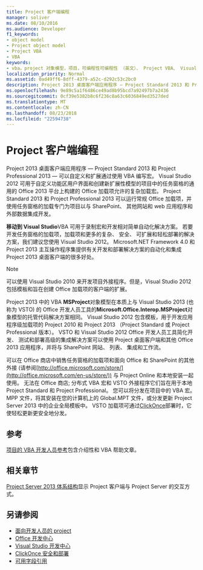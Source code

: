 ```yaml
---
title: Project 客户端编程
manager: soliver
ms.date: 08/10/2016
ms.audience: Developer
f1_keywords:
- object model
- Project object model
- Project VBA
- VBA
keywords:
- vba，project 对象模型，项目，可编程性可编程性 （英文）、 Project VBA、 Visual Basic for Applications Project 对象模型，VBA，对象模型，VBA，Visual Basic for Applications
localization_priority: Normal
ms.assetid: 0ad49ff6-8dff-4379-a52c-d292c53c2bc0
description: Project 2013 桌面客户端应用程序 — Project Standard 2013 和 Project Professional 2013 — 可以自定义和扩展通过使用 VBA 编写宏。 Visual Studio 2012 可用于自定义功能区用户界面和创建新扩展性模型的项目中的任务窗格的通用的 Office 2013 平台上构建的 Office 加载项允许的复杂加载宏。 Project Standard 2013 和 Project Professional 2013 可以运行常规 Office 加载项，并使用任务窗格的加载专门为项目以与 SharePoint、 其他网站和 web 应用程序和外部数据集成开发。
ms.openlocfilehash: 9e89c5a1f6486ce49ad8b95bcd7a92497b7a2436
ms.sourcegitcommit: 0cf39e5382b8c6f236c8a63c6036849ed3527ded
ms.translationtype: MT
ms.contentlocale: zh-CN
ms.lasthandoff: 08/23/2018
ms.locfileid: "22594738"
---
```

# <a name="project-client-programming"></a>Project 客户端编程

Project 2013 桌面客户端应用程序 — Project Standard 2013 和 Project Professional 2013 — 可以自定义和扩展通过使用 VBA 编写宏。 Visual Studio 2012 可用于自定义功能区用户界面和创建新扩展性模型的项目中的任务窗格的通用的 Office 2013 平台上构建的 Office 加载项允许的复杂加载宏。 Project Standard 2013 和 Project Professional 2013 可以运行常规 Office 加载项，并使用任务窗格的加载专门为项目以与 SharePoint、 其他网站和 web 应用程序和外部数据集成开发。
  
 **移动到 Visual Studio**VBA 可用于录制宏和开发相对简单自动化解决方案。 若要开发任务窗格的加载项，加载项和更多的复杂、 安全、 可扩展和轻松部署的解决方案，我们建议您使用 Visual Studio 2012。 Microsoft.NET Framework 4.0 和 Project 2013 主互操作程序集提供有关开发和部署解决方案的自动化和集成 Project 2013 桌面客户端的很多好处。 
  
> [!NOTE]
> 可以使用 Visual Studio 2010 来开发项目外接程序。但是，Visual Studio 2012 包括模板和旨在创建 Office 加载项的客户端的扩展。 
  
Project 2013 中的 VBA **MSProject**对象模型在本质上与 Visual Studio 2013 (也称为 VSTO) 的 Office 开发人员工具的**Microsoft.Office.Interop.MSProject**对象模型的托管代码解决方案相同。 Visual Studio 2012 包含模板，用于开发应用程序级加载项的 Project 2010 和 Project 2013 （Project Standard 或 Project Professional 版本）。 VSTO 和 Visual Studio 2012 Office 开发人员工具简化开发、 测试和部署高级的集成解决方案可以使用 Project 桌面客户端和其他 Office 2013 应用程序，并将与 SharePoint 网站、 列表、 集成和工作流。 
  
可以在 Office 商店中销售任务窗格的加载项和面向 Office 和 SharePoint 的其他外接 (请参阅[http://office.microsoft.com/store/](http://office.microsoft.com/en-us/store/)) 与 Project Online 和本地安装一起使用。 无法在 Office 商店; 分布式 VBA 宏和 VSTO 外接程序它们旨在用于本地 Project Standard 和 Project Professional。 您可以将分发在项目中的 VBA 宏。MPP 文件，将其安装在您的计算机上的 Global.MPT 文件，或分发更新 Project Server 2013 中的企业全局模板中。 VSTO 加载项可通过[ClickOnce](http://msdn.microsoft.com/en-us/library/t71a733d.aspx)部署时，它使轻松更新更安全地分发。 
  
## <a name="reference"></a>参考

[项目的 VBA 开发人员参考](http://msdn.microsoft.com/en-us/library/ee861523%28office.15%29.aspx)包含介绍性和 VBA 帮助文章。 
  
## <a name="related-sections"></a>相关章节

[Project Server 2013 体系结构](project-server-2013-architecture.md)显示 Project 客户端与 Project Server 的交互方式。 
  
## <a name="see-also"></a>另请参阅

- [面向开发人员的 project](http://msdn.microsoft.com/en-us/office/aa905469)
- [Office 开发中心](https://dev.office.com)
- [Visual Studio 开发中心](http://msdn.microsoft.com/en-us/vstudio/aa718325.aspx)
- [ClickOnce 安全和部署](http://msdn.microsoft.com/en-us/library/t71a733d.aspx)
- [可用字段引用](https://support.office.com/en-us/article/available-fields-reference-615a4563-1cc3-40f4-b66f-1b17e793a460)

